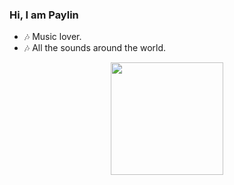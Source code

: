### Hi, I am Paylin

- 🎶 Music lover.
- 🎶 All the sounds around the world.

<div align="center">
  <a href="https://github.com/iampaylin">
  <img height="180em" src="https://github-readme-stats.vercel.app/api?username=iampaylin&show_icons=true&theme=dark&include_all_commits=true&count_private=true"/>
</div>
